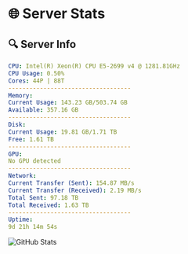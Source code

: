 # 🌐 Server Stats
## 🔍 Server Info
```yaml
CPU: Intel(R) Xeon(R) CPU E5-2699 v4 @ 1281.81GHz
CPU Usage: 0.50%
Cores: 44P | 88T
-----------------------------------
Memory:
Current Usage: 143.23 GB/503.74 GB
Available: 357.16 GB
-----------------------------------
Disk:
Current Usage: 19.81 GB/1.71 TB
Free: 1.61 TB
-----------------------------------
GPU:
No GPU detected
-----------------------------------
Network:
Current Transfer (Sent): 154.87 MB/s
Current Transfer (Received): 2.19 MB/s
Total Sent: 97.18 TB
Total Received: 1.63 TB
-----------------------------------
Uptime:
9d 21h 14m 54s
```
![GitHub Stats](https://img.shields.io/badge/Updated-2025-02-17_19:58:12-blue)